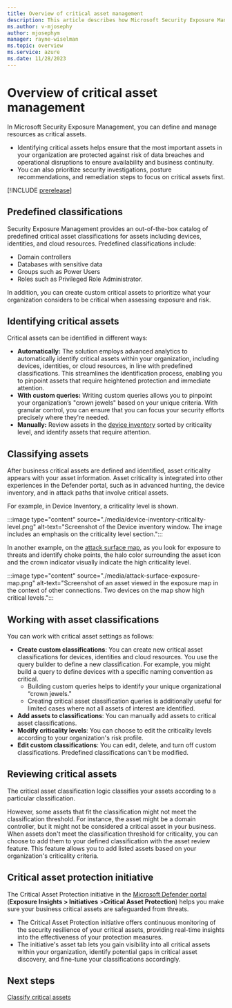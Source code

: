 ```yaml
---
title: Overview of critical asset management
description: This article describes how Microsoft Security Exposure Management's critical asset management works.
ms.author: v-mjosephy
author: mjosephym
manager: rayne-wiselman
ms.topic: overview
ms.service: azure
ms.date: 11/28/2023
---
```


# Overview of critical asset management


In Microsoft Security Exposure Management, you can define and manage resources as critical assets. 

- Identifying critical assets helps ensure that the most important assets in your organization are protected against risk of data breaches and operational disruptions to ensure availability and business continuity.
- You can also prioritize security investigations, posture recommendations, and remediation steps to focus on critical assets first.


[!INCLUDE [prerelease](../includes//prerelease.md)]

## Predefined classifications

Security Exposure Management provides an out-of-the-box catalog of predefined critical asset classifications for assets including devices, identities, and cloud resources. Predefined classifications include:

- Domain controllers
- Databases with sensitive data
- Groups such as Power Users
- Roles such as Privileged Role Administrator.

In addition, you can create custom critical assets to prioritize what your organization considers to be critical when assessing exposure and risk.


## Identifying critical assets

Critical assets can be identified in different ways:

- **Automatically:** The solution employs advanced analytics to automatically identify critical assets within your organization, including devices, identities, or cloud resources, in line with predefined classifications. This streamlines the identification process, enabling you to pinpoint assets that require heightened protection and immediate attention.
- **With custom queries:** Writing custom queries allows you to pinpoint your organization’s "crown jewels" based on your unique criteria. With granular control, you can ensure that you can focus your security efforts precisely where they're needed.
- **Manually:** Review assets in the [device inventory](/microsoft-365/security/defender-endpoint/machines-view-overview) sorted by criticality level, and identify assets that require attention.


## Classifying assets

After business critical assets are defined and identified, asset criticality appears with your asset information. Asset criticality is integrated into other experiences in the Defender portal, such as in advanced hunting, the device inventory, and in attack paths that involve critical assets.

For example, in Device Inventory, a criticality level is shown.

:::image type="content" source="./media/device-inventory-criticality-level.png" alt-text="Screenshot of the Device inventory window. The image includes an emphasis on the criticality level section.":::

In another example, on the [attack surface map](enterprise-exposure-map.md), as you look for exposure to threats and identify choke points, the halo color surrounding the asset icon and the crown indicator visually indicate the high criticality level.

:::image type="content" source="./media/attack-surface-exposure-map.png" alt-text="Screenshot of an asset viewed in the exposure map in the context of other connections. Two devices on the map show high critical levels.":::



## Working with asset classifications

You can work with critical asset settings as follows:

- **Create custom classifications**: You can create new critical asset classifications for devices, identities and cloud resources. You use the query builder to define a new classification. For example, you might build a query to define devices with a specific naming convention as critical.
    - Building custom queries helps to identify your unique organizational “crown jewels."
    - Creating critical asset classification queries is additionally useful for limited cases where not all assets of interest are identified.
- **Add assets to classifications**: You can manually add assets to critical asset classifications.
- **Modify criticality levels**: You can choose to edit the criticality levels according to your organization's risk profile.
- **Edit custom classifications**: You can edit, delete, and turn off custom classifications. Predefined classifications can't be modified.


## Reviewing critical assets

The critical asset classification logic classifies your assets according to a particular classification. 

However, some assets that fit the classification might not meet the classification threshold. For instance, the asset might be a domain controller, but it might not be considered a critical asset in your business. When assets don't meet the classification threshold for criticality, you can choose to add them to your defined classification with the asset review feature. This feature allows you to add listed assets based on your organization's criticality criteria.


## Critical asset protection initiative

The Critical Asset Protection initiative in the [Microsoft Defender portal](https://security.microsoft.com/) (**Exposure Insights > Initiatives** >**Critical Asset Protection**) helps you make sure your business critical assets are safeguarded from threats.

- The Critical Asset Protection initiative offers continuous monitoring of the security resilience of your critical assets, providing real-time insights into the effectiveness of your protection measures.
- The initiative's asset tab lets you gain visibility into all critical assets within your organization, identify potential gaps in critical asset discovery, and fine-tune your classifications accordingly. 



## Next steps

[Classify critical assets](classify-critical-assets.md)
<!-- [!INCLUDE [support](../includes//support.md)] -->
